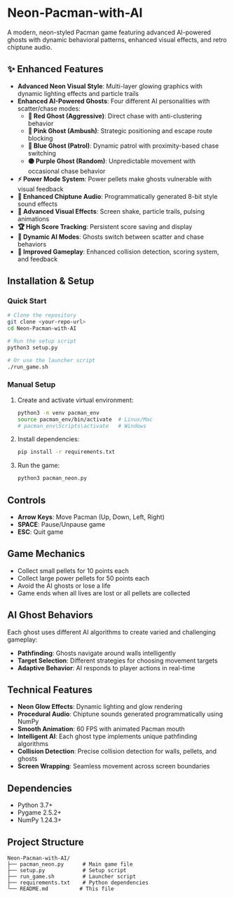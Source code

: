 # Neon-Pacman-with-AI
A modern, neon-styled Pacman game featuring advanced AI-powered ghosts with dynamic behavioral patterns, enhanced visual effects, and retro chiptune audio.

## ✨ Enhanced Features
- **Advanced Neon Visual Style**: Multi-layer glowing graphics with dynamic lighting effects and particle trails
- **Enhanced AI-Powered Ghosts**: Four different AI personalities with scatter/chase modes:
  - **🔴 Red Ghost (Aggressive)**: Direct chase with anti-clustering behavior
  - **🩷 Pink Ghost (Ambush)**: Strategic positioning and escape route blocking
  - **🔵 Blue Ghost (Patrol)**: Dynamic patrol with proximity-based chase switching
  - **🟣 Purple Ghost (Random)**: Unpredictable movement with occasional chase behavior
- **⚡ Power Mode System**: Power pellets make ghosts vulnerable with visual feedback
- **🎵 Enhanced Chiptune Audio**: Programmatically generated 8-bit style sound effects
- **💫 Advanced Visual Effects**: Screen shake, particle trails, pulsing animations
- **🏆 High Score Tracking**: Persistent score saving and display
- **🔄 Dynamic AI Modes**: Ghosts switch between scatter and chase behaviors
- **🎯 Improved Gameplay**: Enhanced collision detection, scoring system, and feedback

## Installation & Setup

### Quick Start
```bash
# Clone the repository
git clone <your-repo-url>
cd Neon-Pacman-with-AI

# Run the setup script
python3 setup.py

# Or use the launcher script
./run_game.sh
```

### Manual Setup
1. Create and activate virtual environment:
   ```bash
   python3 -m venv pacman_env
   source pacman_env/bin/activate  # Linux/Mac
   # pacman_env\Scripts\activate   # Windows
   ```

2. Install dependencies:
   ```bash
   pip install -r requirements.txt
   ```

3. Run the game:
   ```bash
   python3 pacman_neon.py
   ```

## Controls
- **Arrow Keys**: Move Pacman (Up, Down, Left, Right)
- **SPACE**: Pause/Unpause game
- **ESC**: Quit game

## Game Mechanics
- Collect small pellets for 10 points each
- Collect large power pellets for 50 points each
- Avoid the AI ghosts or lose a life
- Game ends when all lives are lost or all pellets are collected

## AI Ghost Behaviors
Each ghost uses different AI algorithms to create varied and challenging gameplay:
- **Pathfinding**: Ghosts navigate around walls intelligently
- **Target Selection**: Different strategies for choosing movement targets
- **Adaptive Behavior**: AI responds to player actions in real-time

## Technical Features
- **Neon Glow Effects**: Dynamic lighting and glow rendering
- **Procedural Audio**: Chiptune sounds generated programmatically using NumPy
- **Smooth Animation**: 60 FPS with animated Pacman mouth
- **Intelligent AI**: Each ghost type implements unique pathfinding algorithms
- **Collision Detection**: Precise collision detection for walls, pellets, and ghosts
- **Screen Wrapping**: Seamless movement across screen boundaries

## Dependencies
- Python 3.7+
- Pygame 2.5.2+
- NumPy 1.24.3+

## Project Structure
```
Neon-Pacman-with-AI/
├── pacman_neon.py      # Main game file
├── setup.py            # Setup script
├── run_game.sh         # Launcher script
├── requirements.txt    # Python dependencies
└── README.md          # This file
```
